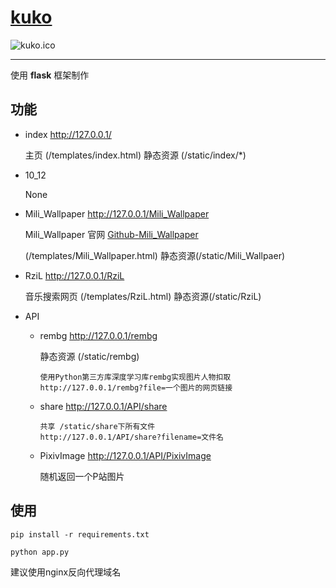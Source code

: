 # [kuko](https://www.kuko.icu)

![kuko.ico](/static/index/images/favicon.ico)

___

使用 **flask** 框架制作

## 功能

- index http://127.0.0.1/

    主页 (/templates/index.html) 静态资源 (/static/index/*)

- 10_12

  None

- Mili_Wallpaper http://127.0.0.1/Mili_Wallpaper

  Mili_Wallpaper 官网 [Github-Mili_Wallpaper](https://github.com/PYmili/Mili_Wallpaper)

  (/templates/Mili_Wallpaper.html) 静态资源(/static/Mili_Wallpaer)

- RziL http://127.0.0.1/RziL

  音乐搜索网页 (/templates/RziL.html) 静态资源(/static/RziL)

- API

  - rembg http://127.0.0.1/rembg
    
    静态资源 (/static/rembg)
    
    ```
    使用Python第三方库深度学习库rembg实现图片人物扣取
    http://127.0.0.1/rembg?file=一个图片的网页链接
    ```
  
  - share http://127.0.0.1/API/share
  
    ```
    共享 /static/share下所有文件
    http://127.0.0.1/API/share?filename=文件名
    ```
  
  - PixivImage http://127.0.0.1/API/PixivImage
    
    随机返回一个P站图片

## 使用

```
pip install -r requirements.txt
```

```
python app.py
```

建议使用nginx反向代理域名
